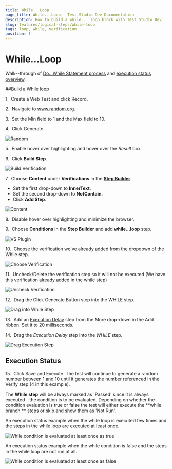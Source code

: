 ```yaml
---
title: While...Loop
page_title: While...Loop - Test Studio Dev Documentation
description: How to build a while... loop block with Test Studio Dev 
slug: features/logical-steps/while-loop
tags: loop, while, verification
position: 1
---
```

# While...Loop

Walk--through of <a href="/features/logical-steps/while-loop#Build-a-While-loop">Do...While Statement process</a> and <a href="/features/logical-steps/while-loop#Execution-Status">execution status overview</a>.

##Build a While loop

1.&nbsp; Create a Web Test and click Record.

2.&nbsp; Navigate to www.random.org.

3.&nbsp; Set the Min field to 1 and the Max field to 10.

4.&nbsp; Click Generate.

![Random][1]

5.&nbsp; Enable hover over highlighting and hover over the *Result* box.

6.&nbsp; Click **Build Step**.

![Build Verification][2]

7.&nbsp; Choose **Content** under **Verifications** in the <a href="/features/recorder/step-builder">**Step Builder**</a>.

- Set the first drop-down to **InnerText**.
- Set the second drop-down to **NotContain**.
- Click **Add Step**.

![Content][3]

8.&nbsp; Disable hover over highlighting and minimize the browser.

9.&nbsp; Choose **Conditions** in the **Step Builder** and add **while...loop** step. 

![VS Plugin][12]

10.&nbsp; Choose the verification we've already added from the dropdown of the While step.

![Choose Verification][7]

11.&nbsp; Uncheck/Delete the verification step so it will not be executed (We have this verification already added in the while step)

![Uncheck Verification][8]

12.&nbsp; Drag the Click Generate Button step into the WHILE step.

![Drag into While Step][9]

13.&nbsp; Add an <a href="/features/custom-steps/execution-delay" target="_blank">Execution Delay</a> step from the More drop-down in the Add ribbon. Set it to 20 milliseconds.

14.&nbsp; Drag the *Execution Delay* step into the *WHILE* step.

![Drag Execution Step][10]

## Execution Status

15.&nbsp; Click Save and Execute. The test will continue to generate a random number between 1 and 10 until it generates the number referenced in the Verify step (4 in this example). 

The **While step** will be always marked as 'Passed' since it is always executed - the condition is to be evaluated. Depending on whether the condition evaluation is true or false the test will either execute the **while branch ** steps or skip and show them as 'Not Run'. 

An execution status example when the while loop is executed few times and the steps in the while loop are executed at least once. 

![While condition is evaluated at least once as true][13]

An execution status example when the while condition is false and the steps in the while loop are not run at all. 

![While condition is evaluated at least once as false][14]

[1]: images/while-loop/fig1.png
[2]: images/while-loop/fig2.png
[3]: images/while-loop/fig3.png
[4]: images/while-loop/fig4.png
[7]: images/while-loop/fig7.png
[8]: images/while-loop/fig8.png
[9]: images/while-loop/fig9.png
[10]: images/while-loop/fig10.png
[11]: images/while-loop/fig11.png
[12]: images/while-loop/fig12.png
[13]: images/while-loop/fig13.jpg
[14]: images/while-loop/fig14.jpg
